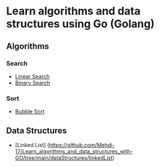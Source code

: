 # Learn algorithms and data structures using Go (Golang)
## Algorithms
### Search
- [Linear Search](https://github.com/Mehdi-17/Learn_algorithms_and_data_structures_with-GO/tree/main/algorithms/search/linearSearch)
- [Binary Search](https://github.com/Mehdi-17/Learn_algorithms_and_data_structures_with-GO/tree/main/algorithms/search/binarySearch)

### Sort
- [Bubble Sort](https://github.com/Mehdi-17/Learn_algorithms_and_data_structures_with-GO/tree/main/algorithms/sort/bubbleSort)

## Data Structures
- [Linked List] (https://github.com/Mehdi-17/Learn_algorithms_and_data_structures_with-GO/tree/main/dataStructures/linkedList)
